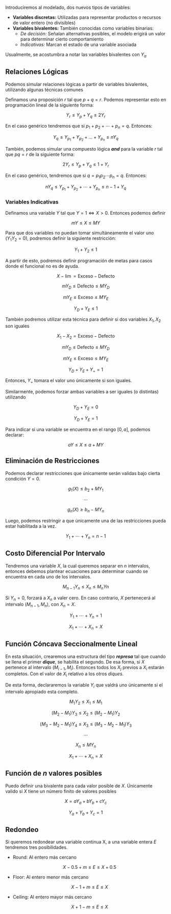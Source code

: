 Introduciremos al modelado, dos nuevos tipos de variables:

- **Variables discretas:** Utilizadas para representar productos o recursos de valor entero (no divisibles)
- **Variables bivalentes:** También conocidas como variables binarias:
	- *De decisión:* Señalan alternativas posibles, el modelo erigirá un valor para determinar cierto comportamiento
	- *Indicativas:* Marcan el estado de una variable asociada

Usualmente, se acostumbra a notar las variables bivalentes con $Y_\alpha$

## Relaciones Lógicas

Podemos simular relaciones lógicas a partir de variables bivalentes, utilizando algunas técnicas comunes

Definamos una proposición $r$ tal que $p + q = r$. Podemos representar esto en programación lineal de la siguiente forma:

$$
Y_r \le Y_p + Y_q \le 2Y_r
$$

En el caso genérico tendremos que si $p_1 + p_2 + \cdots + p_n = q$. Entonces:

$$
Y_q \le Y_{p_1} + Y_{p_2} + \dots + Y_{p_n} \le nY_q
$$

También, podemos simular una compuesto lógica ***and*** para la variable $r$ tal que $pq = r$ de la siguiente forma:

$$
2Y_r \leq Y_p + Y_q  \leq 1 + Y_r
$$

En el caso genérico, tendremos que si $q = p_1p_2\cdots p_n = q$. Entonces:

$$
nY_q \leq Y_{p_1} + Y_{p_2} + \cdots + Y_{p_n} \leq n-1+Y_q
$$

### Variables Indicativas

Definamos una variable $Y$ tal que $Y = 1 \iff X > 0$. Entonces podemos definir

$$
mY \leq X \leq MY
$$

Para que dos variables no puedan tomar simultáneamente el valor uno $(Y_1Y_2 = 0)$, podremos definir la siguiente restricción:

$$
Y_1 + Y_2 \leq 1
$$

A partir de esto, podremos definir programación de metas para casos donde el funcional no es de ayuda.

$$
X - \lim = \text{Exceso} - \text{Defecto}
$$

$$
mY_D \leq \text{Defecto} \leq MY_D
$$

$$
mY_E \leq \text{Exceso} \leq MY_E
$$

$$
Y_D + Y_E \leq 1
$$

También podremos utilizar esta técnica para definir si dos variables $X_1, X_2$ son iguales

$$
X_1 - X_2= \text{Exceso} - \text{Defecto}
$$

$$
mY_D \leq \text{Defecto} \leq MY_D
$$

$$
mY_E \leq \text{Exceso} \leq MY_E
$$

$$
Y_D + Y_E + Y_= = 1
$$

Entonces, $Y_=$ tomara el valor uno únicamente si son iguales.

Similarmente, podemos forzar ambas variables a ser iguales (o distintas) utilizando

$$
Y_D + Y_E = 0
$$

$$
Y_D + Y_E = 1
$$

Para indicar si una variable se encuentra en el rango $[0,a]$, podemos declarar:

$$
aY \leq X \leq a+ MY
$$

## Eliminación de Restricciones

Podemos declarar restricciones que únicamente serán validas bajo cierta condición $Y = 0$.

$$
g_1(X) \leq b_2 + MY_1
$$

$$
\cdots
$$

$$
g_n(X) \geq b_n - MY_n
$$

Luego, podemos restringir a que únicamente una de las restricciones pueda estar habilitada a la vez.

$$
Y_1 + \cdots + Y_n = n-1
$$

## Costo Diferencial Por Intervalo

Tendremos una variable $X$, la cual queremos separar en $n$ intervalos, entonces debemos plantear ecuaciones para determinar cuando se encuentra en cada uno de los intervalos.

$$
M_{n-1}Y_n \leq X_n \leq M_nYn
$$

Si $Y_n = 0$, forzará a $X_n$ a valer cero. En caso contrario, $X$ pertenecerá al intervalo $(M_{n-1}, M_n)$, con $X_n = X$.

$$
Y_1 + \cdots + Y_n = 1
$$

$$
X_1 + \cdots + X_n = X
$$

## Función Cóncava Seccionalmente Lineal

En esta situación, crearemos una estructura del tipo ***represa*** tal que cuando se llena el primer ***dique***, se habilita el segundo. De esa forma, si $X$ pertenece al intervalo $(M_{i-1}, M_i)$. Entonces todos los $X_j$ previos a $X_i$ estarán completos. Con el valor de $X_i$ relativo a los otros *diques*.

De esta forma, declararemos la variable $Y_i$ que valdrá uno únicamente si el intervalo apropiado esta completo.

$$
M_1Y_2 \leq X_1 \leq M_1
$$

$$
(M_2-M_1)Y_3 \leq X_2 \leq (M_2-M_1)Y_2
$$

$$
(M_3-M_2-M_1)Y_4 \leq X_3 \leq (M_3-M_2-M_1)Y_3
$$

$$
\cdots
$$

$$
X_n \leq MY_n
$$

$$
X_1 + \cdots + X_n = X
$$

## Función de $n$ valores posibles

Puedo definir una bivalente para cada valor posible de $X$. Únicamente valido si $X$ tiene un número finito de valores posibles

$$
X = aY_a+ bY_b + cY_c
$$

$$
Y_a + Y_b + Y_c = 1
$$

## Redondeo

Si queremos redondear una variable continua X, a una variable entera $E$ tendremos tres posibilidades.

- Round: Al entero más cercano

	$$
    X - 0.5 + m \le E \le X + 0.5
    $$

- Floor: Al entero menor más cercano

	$$
    X - 1 + m \le E \le X
    $$

- Ceiling: Al entero mayor más cercano

	$$
    X + 1 - m \le E \le X
    $$
